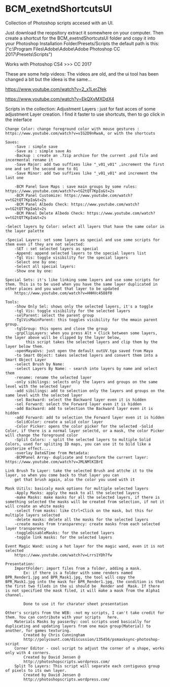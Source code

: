 # BCM_exetndShortcutsUI
Collection of Photoshop scripts accesed with an UI. 

Just download the reopsitory extract it somewhere on your computer. Then create a shortcut for the BCM_exetndShortcutsUI folder and copy it
into your Photoshop Installation Folder/Presets/Scripts the default path is this:("c:\Program Files\Adobe\Adobe\Adobe Photoshop CC 2017\Presets\Scripts")

Works with Photoshop CS4 >>> CC 2017

These are some help videos:
The videos are old, and the ui tool has been changed a bit but the ideea is the same...

https://www.youtube.com/watch?v=2_x1LerZfek

https://www.youtube.com/watch?v=EkQXvMXDdX4


Scripts in the collection:
	Adjustment Layers : just for fast acces of some adjustment Layer creation. I find it faster to use shortcuts, then to go click in the interface
	
	Change Color: change foreground color with mouse gestures : https://www.youtube.com/watch?v=vIG2D9nRwaA, or with the shortcuts

	Saves:
		-Save : simple save
		-Save as : simple save As
		-Backup : create an .7zip archive for the current .psd file and incermental rename it
		-Save Major: add two suffixes like "_v01_v01" ,increment the first one and set the second one to 01
		-Save Minor: add two suffixes like "_v01_v01" and increment the last one

		-BCM Panel Save Maps : save main groups by some rules: https://www.youtube.com/watch?v=tG2tQT7KpIo&t=2s
		-BCM Panel Customize: https://www.youtube.com/watch?v=tG2tQT7KpIo&t=2s
		-BCM Panel Albedo Check: https://www.youtube.com/watch?v=tG2tQT7KpIo&t=2s
		-BCM PAnel Delete Albedo Check: https://www.youtube.com/watch?v=tG2tQT7KpIo&t=2s

	-Select layers by Color: select all layers that have the same color in the layer palette

	-Special Layers: set some layers as special and use some scripts for them even if they are not selected:
		-SET : set selected layers as special
		-Append: append selected layers to the special layers list
		-Tgl Vis: toggle visibility for the special layers
		-Select one by one: 
		-Select all special layers:
		-Show one by one:

	Special Sets: it's like linking some layers and use some scripts for them. This is to be used when you have the same layer duplicated in other places and you want that layer to be updated
		https://www.youtube.com/watch?v=HHHVc4588f0

	Tools:
		-Show Only Sel: shows only the selected layers, it's a toggle
		-tgl Vis: toggle visibility for the selected layers
		-selParent: select the parent group
		-TglVisMainParent: this toggles visibility for the mmain parent group.
		-tglGroup: this opens and close the group
		-grpClipLayers: when you press Alt + Click between some layers, the layer above will be clipped by the layer below,
			 this script takes the selected layers and clip them by the layer below them.
		-openMayaUvs: just open the default outUV.tga saved from Maya
		-to Smart Object: takes selected layers and convert them into a Smart Object Layer
		-select Brush by Name:
		-select Layers By Name: - search into layers by name and select them
		-rename: rename the selected layer
		-only sibilings: selects only the layers and groups on the same level with the selected layer
		-add sibilings: add to selection only the layers and groups on the same level with the selected layer
		-sel Backward: select the Backward layer even it is hidden
		-sel Forward: select the Forward layer even it is hidden
		-add Backward: add to selection the Backward layer even it is hidden
		-add Forward: add to selection the Forward layer even it is hidden
		-SolidColor: create a solid color layer
		-Color Picker: opens the color picker for the selected -Solid Color, if there is a normal layer selectd, or a mask, the color Picker will change the foreground color
		-Split Colors: - split the selected layers to multiple Solid Colors, used for spliting ID maps, you can use it to bild like a posterize effect.... 
		-overlay Date&Time from Metadata: 
		-BCMPanel Array- duplicate and transform the current layer: https://www.youtube.com/watch?v=JMLNMlKIBrE

	Link Brush To Layer: take the selected Brush and attche it to the layer, so when you come back to that layer you can 
		get that brush again, also the color you used with it

	Mask Uitils: basicaly mask options for multiple selected layers
		-Apply Masks: apply the mask to all the selected layers
		-make Masks: make masks for all the selected layers, if there is something selected the masks will be created from selection, if not it will create an white masks
		-select from masks: like Ctrl+Click on the mask, but this for multiple layers selected
		-delete masks: delete all the masks for the selected layers
		-create masks from transparency: create masks from each selected layer transparency
		-toggleDisableMasks: for the selected layers
		-toggle link masks: for the selected layers

	Event Magic Wand: using a hot layer for the magic wand, even it is not selected
		https://www.youtube.com/watch?v=Lrrs1YDh7fw

	Presentation: 
		ImportFolder: import files from a folder, adding a mask. 
			Ex: if there is a folder with some renders named BPR_Render1.jpg and BPR_Mask1.jpg, the tool will copy the BPR_Mask1.jpg into the mask for BPR_Render1.jpg, the condition is that the first two fileds in the ui should be _Render and _Mask. If there is not specified the mask filed, it will make a mask from the Alpha1 channel.

			Done to use it for charater sheet presentation

	Other's scripts from the WEB: -not my scripts, I can't take credit for them. You can contribute with your scripts 	here.
		Materials Masks by passerby: cool scripts used basically for duplicating and updating layers from one main group(Material) to another, for games texturing. 
			Created by Chris Cunningham
			http://polycount.com/discussion/135456/psmasksync-photoshop-script
		Corner Editor - cool script to adjust the corner of a shape, works only with 4 corners. 
			Created by David Jensen @
			http://photoshopscripts.wordpress.com/
		Split To Layers: This script will separate each contiguous group of pixels to its own layer.
			Created by David Jensen @
			http://photoshopscripts.wordpress.com/











